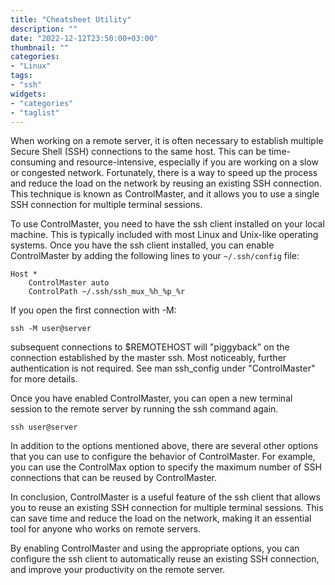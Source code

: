 ```yaml
---
title: "Cheatsheet Utility"
description: ""
date: "2022-12-12T23:50:00+03:00"
thumbnail: ""
categories:
- "Linux"
tags:
- "ssh"
widgets:
- "categories"
- "taglist"
---
```


When working on a remote server, it is often necessary to establish multiple Secure Shell (SSH) connections to the same host. This can be time-consuming and resource-intensive, especially if you are working on a slow or congested network. Fortunately, there is a way to speed up the process and reduce the load on the network by reusing an existing SSH connection. This technique is known as ControlMaster, and it allows you to use a single SSH connection for multiple terminal sessions.

To use ControlMaster, you need to have the ssh client installed on your local machine. This is typically included with most Linux and Unix-like operating systems. Once you have the ssh client installed, you can enable ControlMaster by adding the following lines to your `~/.ssh/config` file:

```shell
Host *
    ControlMaster auto
    ControlPath ~/.ssh/ssh_mux_%h_%p_%r
```

If you open the first connection with -M:
```shell
ssh -M user@server
``` 
subsequent connections to $REMOTEHOST will "piggyback" on the connection established by the master ssh. Most noticeably, further authentication is not required. See man ssh_config under "ControlMaster" for more details.


Once you have enabled ControlMaster, you can open a new terminal session to the remote server by running the ssh command again. 
```shell
ssh user@server
``` 

In addition to the options mentioned above, there are several other options that you can use to configure the behavior of ControlMaster. For example, you can use the ControlMax option to specify the maximum number of SSH connections that can be reused by ControlMaster. 

In conclusion, ControlMaster is a useful feature of the ssh client that allows you to reuse an existing SSH connection for multiple terminal sessions. This can save time and reduce the load on the network, making it an essential tool for anyone who works on remote servers. 

By enabling ControlMaster and using the appropriate options, you can configure the ssh client to automatically reuse an existing SSH connection, and improve your productivity on the remote server.

